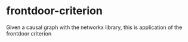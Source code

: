 # frontdoor-criterion
 Given a causal graph with the networkx library, this is application of the frontdoor criterion
